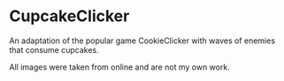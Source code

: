 # CupcakeClicker
An adaptation of the popular game CookieClicker with waves of enemies that consume cupcakes.

All images were taken from online and are not my own work.
